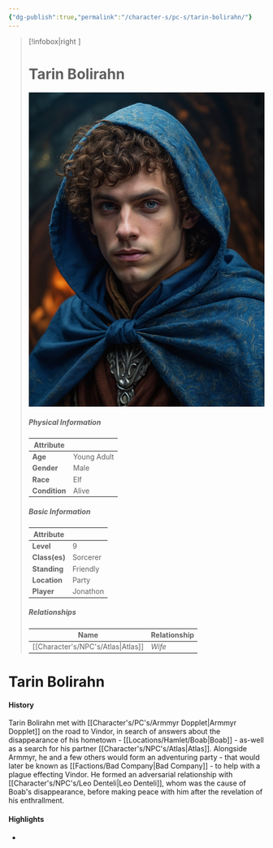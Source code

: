 ```yaml
---
{"dg-publish":true,"permalink":"/character-s/pc-s/tarin-bolirahn/"}
---
```


>[!infobox|right ]
># **Tarin Bolirahn**
>![Tarin.jpg|cover h-small](/img/user/Attachments/Characters/Tarin.jpg)
>##### **Physical Information**
>| Attribute | | 
>---|---|
>| **Age** | Young Adult |
>| **Gender** | Male |
>| **Race** | Elf |
>| **Condition** | Alive |
>##### **Basic Information**
>| Attribute | |
>---|---|
>| **Level** | 9 |
>| **Class(es)** | Sorcerer |
>| **Standing** | Friendly |
>| **Location** | Party |
>| **Player** | Jonathon |
>##### **Relationships**
>| Name | Relationship |
>---| ---|
>| [[Character's/NPC's/Atlas\|Atlas]] | *Wife* |

# Tarin Bolirahn
#### History

Tarin Bolirahn met with [[Character's/PC's/Armmyr Dopplet\|Armmyr Dopplet]] on the road to Vindor, in search of answers about the disappearance of his hometown - [[Locations/Hamlet/Boab\|Boab]] - as-well as a search for his partner [[Character's/NPC's/Atlas\|Atlas]]. Alongside Armmyr, he and a few others would form an adventuring party - that would later be known as [[Factions/Bad Company\|Bad Company]] - to help with a plague effecting Vindor. He formed an adversarial relationship with [[Character's/NPC's/Leo Denteli\|Leo Denteli]], whom was the cause of Boab's disappearance, before making peace with him after the revelation of his enthrallment.

#### Highlights

- 